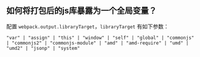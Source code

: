 ## 如何将打包后的js库暴露为一个全局变量？

配置 `webpack.output.libraryTarget`，`libraryTarget` 有如下参数：

```
"var" | "assign" | "this" | "window" | "self" | "global" | "commonjs" | "commonjs2" | "commonjs-module" | "amd" | "amd-require" | "umd" | "umd2" | "jsonp" | "system"
```


